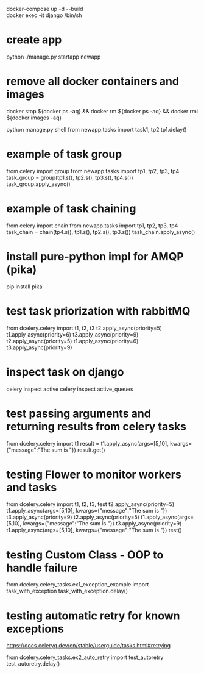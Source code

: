 docker-compose up -d --build  
docker exec -it django /bin/sh

# create app 
python ./manage.py startapp newapp

# remove all docker containers and images
docker stop ${docker ps -aq} && docker rm ${docker ps -aq} && docker rmi ${docker images -aq}

python manage.py shell
from newapp.tasks import task1, tp2
tp1.delay()

# example of task group 

from celery import group
from newapp.tasks import tp1, tp2, tp3, tp4
task_group = group(tp1.s(), tp2.s(), tp3.s(), tp4.s())
task_group.apply_async()

# example of task chaining

from celery import chain
from newapp.tasks import tp1, tp2, tp3, tp4
task_chain = chain(tp4.s(), tp1.s(), tp2.s(), tp3.s())
task_chain.apply_async()

# install pure-python impl for AMQP (pika)
pip install pika

# test task priorization with rabbitMQ

from dcelery.celery import t1, t2, t3
t2.apply_async(priority=5)
t1.apply_async(priority=6)
t3.apply_async(priority=9)
t2.apply_async(priority=5)
t1.apply_async(priority=6)
t3.apply_async(priority=9)

# inspect task on django

celery inspect active
celery inspect active_queues

# test passing arguments and returning results from celery tasks
from dcelery.celery import t1
result = t1.apply_async(args=[5,10], kwargs={"message":"The sum is "})
result.get()

# testing Flower to monitor workers and tasks
from dcelery.celery import t1, t2, t3, test
t2.apply_async(priority=5)
t1.apply_async(args=[5,10], kwargs={"message":"The sum is "})
t3.apply_async(priority=9)
t2.apply_async(priority=5)
t1.apply_async(args=[5,10], kwargs={"message":"The sum is "})
t3.apply_async(priority=9)
t1.apply_async(args=[5,10], kwargs={"message":"The sum is "})
test()

# testing Custom Class - OOP to handle failure 

from dcelery.celery_tasks.ex1_exception_example import task_with_exception
task_with_exception.delay()

# testing automatic retry for known exceptions

https://docs.celeryq.dev/en/stable/userguide/tasks.html#retrying

from dcelery.celery_tasks.ex2_auto_retry import test_autoretry
test_autoretry.delay()
